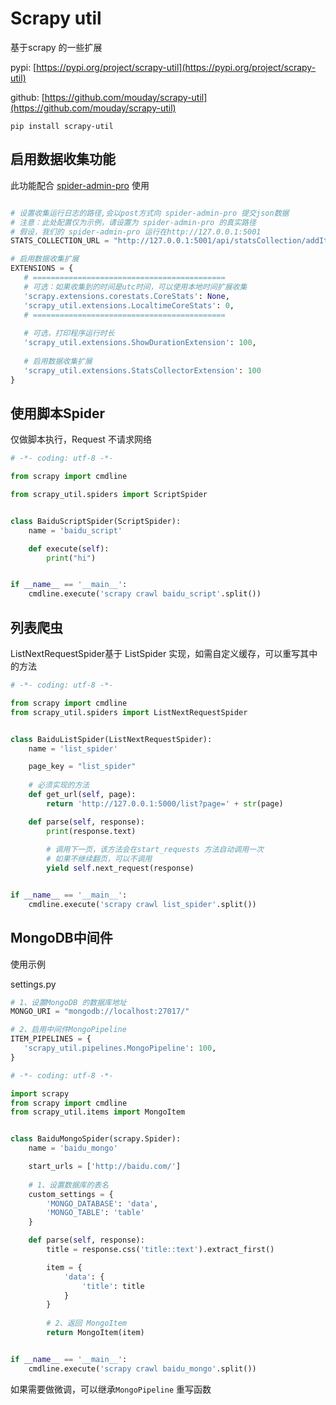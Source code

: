 # Scrapy util

基于scrapy 的一些扩展

pypi: [https://pypi.org/project/scrapy-util](https://pypi.org/project/scrapy-util)

github: [https://github.com/mouday/scrapy-util](https://github.com/mouday/scrapy-util)


```
pip install scrapy-util
```

## 启用数据收集功能

此功能配合 [spider-admin-pro](https://github.com/mouday/spider-admin-pro) 使用

```python

# 设置收集运行日志的路径,会以post方式向 spider-admin-pro 提交json数据
# 注意：此处配置仅为示例，请设置为 spider-admin-pro 的真实路径
# 假设，我们的 spider-admin-pro 运行在http://127.0.0.1:5001
STATS_COLLECTION_URL = "http://127.0.0.1:5001/api/statsCollection/addItem"

# 启用数据收集扩展
EXTENSIONS = {
   # ===========================================
   # 可选：如果收集到的时间是utc时间，可以使用本地时间扩展收集
   'scrapy.extensions.corestats.CoreStats': None,
   'scrapy_util.extensions.LocaltimeCoreStats': 0,
   # ===========================================
   
   # 可选，打印程序运行时长
   'scrapy_util.extensions.ShowDurationExtension': 100,
   
   # 启用数据收集扩展
   'scrapy_util.extensions.StatsCollectorExtension': 100
}

```

## 使用脚本Spider

仅做脚本执行，Request 不请求网络

```python
# -*- coding: utf-8 -*-

from scrapy import cmdline

from scrapy_util.spiders import ScriptSpider


class BaiduScriptSpider(ScriptSpider):
    name = 'baidu_script'

    def execute(self):
        print("hi")


if __name__ == '__main__':
    cmdline.execute('scrapy crawl baidu_script'.split())

```

## 列表爬虫

ListNextRequestSpider基于 ListSpider 实现，如需自定义缓存，可以重写其中的方法

```python
# -*- coding: utf-8 -*-

from scrapy import cmdline
from scrapy_util.spiders import ListNextRequestSpider


class BaiduListSpider(ListNextRequestSpider):
    name = 'list_spider'

    page_key = "list_spider"
    
    # 必须实现的方法
    def get_url(self, page):
        return 'http://127.0.0.1:5000/list?page=' + str(page)

    def parse(self, response):
        print(response.text)
        
        # 调用下一页，该方法会在start_requests 方法自动调用一次
        # 如果不继续翻页，可以不调用
        yield self.next_request(response)


if __name__ == '__main__':
    cmdline.execute('scrapy crawl list_spider'.split())

```

## MongoDB中间件

使用示例

settings.py
```python
# 1、设置MongoDB 的数据库地址
MONGO_URI = "mongodb://localhost:27017/"

# 2、启用中间件MongoPipeline
ITEM_PIPELINES = {
   'scrapy_util.pipelines.MongoPipeline': 100,
}

```

```python
# -*- coding: utf-8 -*-

import scrapy
from scrapy import cmdline
from scrapy_util.items import MongoItem


class BaiduMongoSpider(scrapy.Spider):
    name = 'baidu_mongo'

    start_urls = ['http://baidu.com/']
    
    # 1、设置数据库的表名
    custom_settings = {
        'MONGO_DATABASE': 'data',
        'MONGO_TABLE': 'table'
    }

    def parse(self, response):
        title = response.css('title::text').extract_first()

        item = {
            'data': {
                'title': title
            }
        }
        
        # 2、返回 MongoItem
        return MongoItem(item)


if __name__ == '__main__':
    cmdline.execute('scrapy crawl baidu_mongo'.split())

```

如果需要做微调，可以继承`MongoPipeline` 重写函数
